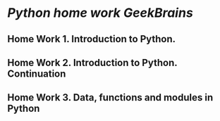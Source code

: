 # *Python home work GeekBrains* 

## Home Work 1. Introduction to Python. ##

## Home Work 2. Introduction to Python. Continuation ##

## Home Work 3. Data, functions and modules in Python ##
